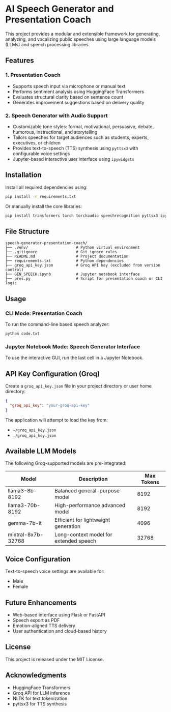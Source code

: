 # AI Speech Generator and Presentation Coach

This project provides a modular and extensible framework for generating, analyzing, and vocalizing public speeches using large language models (LLMs) and speech processing libraries.

## Features

### 1. Presentation Coach
- Supports speech input via microphone or manual text
- Performs sentiment analysis using HuggingFace Transformers
- Evaluates structural clarity based on sentence count
- Generates improvement suggestions based on delivery quality

### 2. Speech Generator with Audio Support
- Customizable tone styles: formal, motivational, persuasive, debate, humorous, instructional, and storytelling
- Tailors speeches for target audiences such as students, experts, executives, or children
- Provides text-to-speech (TTS) synthesis using `pyttsx3` with configurable voice settings
- Jupyter-based interactive user interface using `ipywidgets`

## Installation

Install all required dependencies using:

```bash
pip install -r requirements.txt
```

Or manually install the core libraries:

```bash
pip install transformers torch torchaudio speechrecognition pyttsx3 ipywidgets groq
```

## File Structure

```
speech-generator-presentation-coach/
├── .venv/                     # Python virtual environment
├── .gitignore                 # Git ignore rules
├── README.md                  # Project documentation
├── requirements.txt           # Python dependencies
├── groq_api_key.json          # Groq API key (excluded from version control)
├── GEN_SPEECH.ipynb           # Jupyter notebook interface
├── pres.py                    # Script for presentation coach or CLI logic
```


## Usage

### CLI Mode: Presentation Coach

To run the command-line based speech analyzer:

```bash
python code.txt
```

### Jupyter Notebook Mode: Speech Generator Interface

To use the interactive GUI, run the last cell in a Jupyter Notebook.

## API Key Configuration (Groq)

Create a `groq_api_key.json` file in your project directory or user home directory:

```json
{
  "groq_api_key": "your-groq-api-key"
}
```

The application will attempt to load the key from:
- `~/groq_api_key.json`
- `./groq_api_key.json`

## Available LLM Models

The following Groq-supported models are pre-integrated:

| Model                | Description                            | Max Tokens |
|---------------------|----------------------------------------|------------|
| llama3-8b-8192       | Balanced general-purpose model         | 8192       |
| llama3-70b-8192      | High-performance advanced model        | 8192       |
| gemma-7b-it          | Efficient for lightweight generation   | 4096       |
| mixtral-8x7b-32768   | Long-context model for extended speech | 32768      |

## Voice Configuration

Text-to-speech voice settings are available for:
- Male
- Female

## Future Enhancements

- Web-based interface using Flask or FastAPI
- Speech export as PDF
- Emotion-aligned TTS delivery
- User authentication and cloud-based history

## License

This project is released under the MIT License.

## Acknowledgments

- HuggingFace Transformers
- Groq API for LLM inference
- NLTK for text tokenization
- pyttsx3 for TTS synthesis
